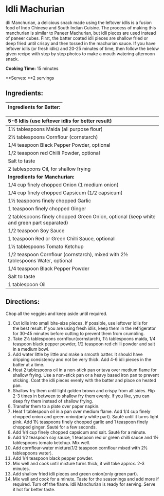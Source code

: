 # 

# Idli Machurian

dli Manchurian, a delicious snack made using the leftover idlis is a fusion food of Indo Chinese and South Indian Cuisine. The process of making this manchurian is similar to Paneer Machurian, but idli pieces are used instead of paneer cubes. First, the batter coated idli pieces are shallow fried or deep fried until crispy and then tossed in the machurian sauce. If you have leftover idlis \(or fresh idlis\) and 20-25 minutes of time, then follow the below given recipe with step by step photos to make a mouth watering afternoon snack.





**Cooking Time:** 15 minutes

**Serves: **2 servings

## **Ingredients:**

| Ingredients for Batter: |
| :--- |


| 5-6 Idlis \(use leftover idlis for better result\) |
| :--- |
| 1½ tablespoons Maida \(all purpose flour\) |
| 2½ tablespoons Cornflour \(cornstarch\) |
| 1/4 teaspoon Black Pepper Powder, optional |
| 1/2 teaspoon red Chilli Powder, optional |
| Salt to taste |
| 2 tablespoons Oil, for shallow frying |
| **Ingredients for Manchurian:** |
| 1/4 cup finely chopped Onion \(1 medium onion\) |
| 1/4 cup finely chopped Capsicum \(1/2 capsicum\) |
| 1½ teaspoons finely chopped Garlic |
| 1 teaspoon finely chopped Ginger |
| 2 tablespoons finely chopped Green Onion, optional \(keep white and green part separated\) |
| 1/2 teaspoon Soy Sauce |
| 1 teaspoon Red or Green Chilli Sauce, optional |
| 1½ tablespoons Tomato Ketchup |
| 1/2 teaspoon Cornflour \(cornstarch\), mixed with 2½ tablespoons Water, optional |
| 1/4 teaspoon Black Pepper Powder |
| Salt to taste |
| 1 tablespoon Oil |

## 

## **Directions:**

Chop all the veggies and keep aside until required.

1. Cut idlis into small bite-size pieces. If possible, use leftover idlis for the best result. If you are using fresh idlis, keep them in the refrigerator for 30-45 minutes before cutting to prevent them from crumbling.
2. Take 2½ tablespoons cornflour\(cornstarch\), 1½ tablespoons maida, 1/4 teaspoon black pepper powder, 1/2 teaspoon red chilli powder and salt in a medium bowl.
3. Add water little by little and make a smooth batter. It should have dripping consistency and not be very thick. Add 4-6 idli pieces in the batter at a time.
4. Heat 2 tablespoons oil in a non-stick pan or tava over medium flame for shallow frying. Use a non-stick pan or a heavy based iron pan to prevent sticking. Coat the idli pieces evenly with the batter and place on heated pan.
5. Shallow fry them until light golden brown and crispy from all sides. Flip 2-3 times in between to shallow fry them evenly. If you like, you can deep fry them instead of shallow frying.
6. Transfer them to a plate over paper napkin.
7. Heat 1 tablespoon oil in a pan over medium flame. Add 1/4 cup finely chopped onion and green onion\(only white part\). Sauté until it turns light pink. Add 1½ teaspoons finely chopped garlic and 1 teaspoon finely chopped ginger. Sauté for a few seconds.
8. Add 1/4 cup finely chopped capsicum and salt. Sauté for a minute.
9. Add 1/2 teaspoon soy sauce, 1 teaspoon red or green chilli sauce and 1½ tablespoons tomato ketchup. Mix well.
10. Add cornflour-water mixture\(1/2 teaspoon cornflour mixed with 2½ tablespoons water\).
11. Add 1/4 teaspoon black pepper powder.
12. Mix well and cook until mixture turns thick, it will take approx. 2-3 minutes.
13. Add shallow fried idli pieces and green onion\(only green part\).
14. Mix well and cook for a minute. Taste for the seasonings and add more if required. Turn off the flame. Idli Manchurian is ready for serving. Serve it hot for better taste.





